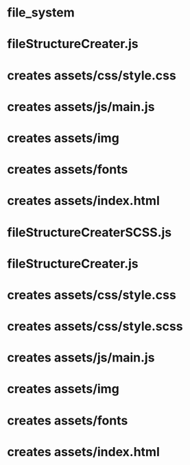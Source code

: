 # file_system

# fileStructureCreater.js
# creates assets/css/style.css
# creates assets/js/main.js
# creates assets/img
# creates assets/fonts
# creates assets/index.html

# fileStructureCreaterSCSS.js
# fileStructureCreater.js
# creates assets/css/style.css
# creates assets/css/style.scss
# creates assets/js/main.js
# creates assets/img
# creates assets/fonts
# creates assets/index.html
